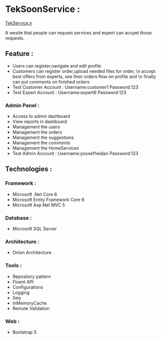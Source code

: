 
# TekSoonService : 
[TekService.ir](https://stekservice.ir/)
</hr>
A wesite that people can request services and 
expert can accpet those requests.

## Feature :
* Users can register,navigate and edit profile
* Customers can register order,upload needed files for order, \n
 accept best offers from experts, see their orders flow on profile and \n
 finally  can put comments on finished orders 
 * Test Customer Account : Username:customer1 Password:123
 * Test Expert Account : Username:expert6 Password:123

### Admin Panel :
* Access to admin dashboard 
* View reports in dashboard
* Management the users
* Management the orders
* Management the suggestions
* Management the comments
* Management the HomeServices
* Test Admin Account : Username:yoosefheidari Password:123

## Technologies :

### Framework :
* Microsoft .Net Core 6
* Microsoft Entity Framework Core 6 
* Microsoft Asp.Net MVC 5
### Database :
* Microsoft SQL Server 
### Architecture :
* Onion Architecture
### Tools  :
* Repository pattern
* Fluent API
* Configurations
* Logging
* Seq
* InMemoryCache
* Remote Validation
### Web  :
* Bootstrap 5
